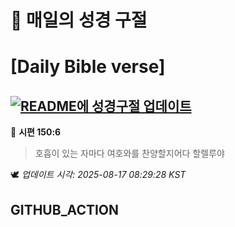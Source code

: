 # 🙏 매일의 성경 구절
# [Daily Bible verse]
## [![README에 성경구절 업데이트](https://github.com/DONGSUKA/first_test/actions/workflows/update-readme-bible.yml/badge.svg)](https://github.com/DONGSUKA/first_test/actions/workflows/update-readme-bible.yml)
<!-- START_BIBLE_VERSE -->
📖 **시편 150:6**
> 호흡이 있는 자마다 여호와를 찬양할지어다 할렐루야

🕊️ _업데이트 시각: 2025-08-17 08:29:28 KST_
  <!-- END_BIBLE_VERSE -->
## GITHUB_ACTION
